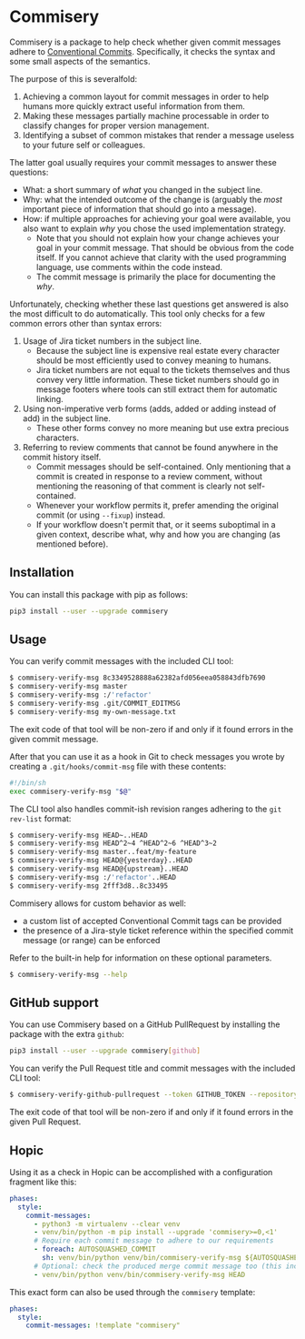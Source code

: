 # Commisery

Commisery is a package to help check whether given commit messages adhere to [Conventional Commits].
Specifically, it checks the syntax and some small aspects of the semantics.

The purpose of this is severalfold:

1. Achieving a common layout for commit messages in order to help humans more quickly extract useful information from them.
2. Making these messages partially machine processable in order to classify changes for proper version management.
3. Identifying a subset of common mistakes that render a message useless to your future self or colleagues.

The latter goal usually requires your commit messages to answer these questions:
* What: a short summary of _what_ you changed in the subject line.
* Why: what the intended outcome of the change is (arguably the _most_ important piece of information that should go into a message).
* How: if multiple approaches for achieving your goal were available, you also want to explain _why_ you chose the used implementation strategy.
    - Note that you should not explain how your change achieves your goal in your commit message.
      That should be obvious from the code itself.
      If you cannot achieve that clarity with the used programming language, use comments within the code instead.
    - The commit message is primarily the place for documenting the _why_.

Unfortunately, checking whether these last questions get answered is also the most difficult to do automatically.
This tool only checks for a few common errors other than syntax errors:
1. Usage of Jira ticket numbers in the subject line.
    - Because the subject line is expensive real estate every character should be most efficiently used to convey meaning to humans.
    - Jira ticket numbers are not equal to the tickets themselves and thus convey very little information.
      These ticket numbers should go in message footers where tools can still extract them for automatic linking.
2. Using non-imperative verb forms (adds, added or adding instead of add) in the subject line.
    - These other forms convey no more meaning but use extra precious characters.
3. Referring to review comments that cannot be found anywhere in the commit history itself.
    - Commit messages should be self-contained.
      Only mentioning that a commit is created in response to a review comment, without mentioning the reasoning of that comment is clearly not self-contained.
    - Whenever your workflow permits it, prefer amending the original commit (or using `--fixup`) instead.
    - If your workflow doesn't permit that, or it seems suboptimal in a given context, describe what, why and how you are changing (as mentioned before).

## Installation

You can install this package with pip as follows:

```sh
pip3 install --user --upgrade commisery
```

## Usage

You can verify commit messages with the included CLI tool:

```sh
$ commisery-verify-msg 8c3349528888a62382afd056eea058843dfb7690
$ commisery-verify-msg master
$ commisery-verify-msg :/'refactor'
$ commisery-verify-msg .git/COMMIT_EDITMSG
$ commisery-verify-msg my-own-message.txt
```

The exit code of that tool will be non-zero if and only if it found errors in the given commit message.

After that you can use it as a hook in Git to check messages you wrote by creating a `.git/hooks/commit-msg` file with these contents:
```sh
#!/bin/sh
exec commisery-verify-msg "$@"
```

The CLI tool also handles commit-ish revision ranges adhering to the `git rev-list` format:

```sh
$ commisery-verify-msg HEAD~..HEAD
$ commisery-verify-msg HEAD^2~4 ^HEAD^2~6 ^HEAD^3~2
$ commisery-verify-msg master..feat/my-feature
$ commisery-verify-msg HEAD@{yesterday}..HEAD
$ commisery-verify-msg HEAD@{upstream}..HEAD
$ commisery-verify-msg :/'refactor'..HEAD
$ commisery-verify-msg 2fff3d8..8c33495
```

Commisery allows for custom behavior as well:
 - a custom list of accepted Conventional Commit tags can be provided
 - the presence of a Jira-style ticket reference within the specified commit message (or range) can be enforced

Refer to the built-in help for information on these optional parameters.

```sh
$ commisery-verify-msg --help
```

## GitHub support

You can use Commisery based on a GitHub PullRequest by installing the package with the extra `github`:

```sh
pip3 install --user --upgrade commisery[github]
```

You can verify the Pull Request title and commit messages with the included CLI tool:

```sh
$ commisery-verify-github-pullrequest --token GITHUB_TOKEN --repository owner/repo --pullrequest-id 1
```

The exit code of that tool will be non-zero if and only if it found errors in the given Pull Request.

## Hopic

Using it as a check in Hopic can be accomplished with a configuration fragment like this:
```yaml
phases:
  style:
    commit-messages:
      - python3 -m virtualenv --clear venv
      - venv/bin/python -m pip install --upgrade 'commisery>=0,<1'
      # Require each commit message to adhere to our requirements
      - foreach: AUTOSQUASHED_COMMIT
        sh: venv/bin/python venv/bin/commisery-verify-msg ${AUTOSQUASHED_COMMIT}
      # Optional: check the produced merge commit message too (this includes the PR title)
      - venv/bin/python venv/bin/commisery-verify-msg HEAD
```

This exact form can also be used through the `commisery` template:

```yaml
phases:
  style:
    commit-messages: !template "commisery"
```

[Conventional Commits]: https://www.conventionalcommits.org/en/v1.0.0/
